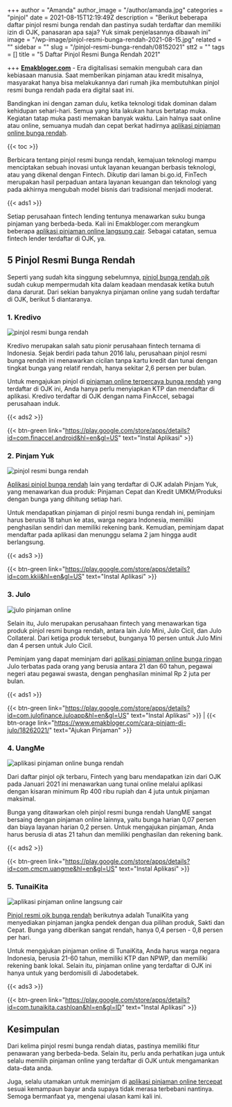 +++
author = "Amanda"
author_image = "/author/amanda.jpg"
categories = "pinjol"
date = 2021-08-15T12:19:49Z
description = "Berikut beberapa daftar pinjol resmi bunga rendah dan pastinya sudah terdaftar dan memiliki izin di OJK, panasaran apa saja? Yuk simak penjelasannya dibawah ini"
image = "/wp-image/pinjol-resmi-bunga-rendah-2021-08-15.jpg"
related = ""
sidebar = ""
slug = "/pinjol-resmi-bunga-rendah/08152021"
stt2 = ""
tags = []
title = "5 Daftar Pinjol Resmi Bunga Rendah 2021"

+++
[**Emakbloger.com**](/) - Era digitalisasi semakin mengubah cara dan kebiasaan manusia. Saat memberikan pinjaman atau kredit misalnya, masyarakat hanya bisa melakukannya dari rumah jika membutuhkan pinjol resmi bunga rendah pada era digital saat ini.

Bandingkan ini dengan zaman dulu, ketika teknologi tidak dominan dalam kehidupan sehari-hari. Semua yang kita lakukan harus bertatap muka. Kegiatan tatap muka pasti memakan banyak waktu. Lain halnya saat online atau online, semuanya mudah dan cepat berkat hadirnya [aplikasi pinjaman online bunga rendah](https://www.emakbloger.com/aplikasi-pinjaman-online-bunga-rendah/08142021/ "aplikasi pinjaman online bunga rendah").

{{< toc >}}

Berbicara tentang pinjol resmi bunga rendah, kemajuan teknologi mampu menciptakan sebuah inovasi untuk layanan keuangan berbasis teknologi, atau yang dikenal dengan Fintech. Dikutip dari laman bi.go.id, FinTech merupakan hasil perpaduan antara layanan keuangan dan teknologi yang pada akhirnya mengubah model bisnis dari tradisional menjadi moderat.

{{< ads1 >}}

Setiap perusahaan fintech lending tentunya menawarkan suku bunga pinjaman yang berbeda-beda. Kali ini Emakbloger.com merangkum beberapa [aplikasi pinjaman online langsung cair](https://www.emakbloger.com/aplikasi-pinjaman-online-langsung-cair/08152021/ "aplikasi pinjaman online langsung cair"). Sebagai catatan, semua fintech lender terdaftar di OJK, ya.

## 5 Pinjol Resmi Bunga Rendah

Seperti yang sudah kita singgung sebelumnya, [pinjol bunga rendah ojk](https://www.emakbloger.com/pinjol-bunga-rendah-ojk/08152021/ "pinjol bunga rendah ojk") sudah cukup mempermudah kita dalam keadaan mendasak ketika butuh dana darurat. Dari sekian banyaknya pinjaman online yang sudah terdaftar di OJK, berikut 5 diantaranya.

### 1. Kredivo

![pinjol resmi bunga rendah](/wp-image/aplikasi-pinjaman-online-bunga-rendah-kredivo-2021-08-14.jpg "pinjol resmi bunga rendah")

Kredivo merupakan salah satu pionir perusahaan fintech ternama di Indonesia. Sejak berdiri pada tahun 2016 lalu, perusahaan pinjol resmi bunga rendah ini menawarkan cicilan tanpa kartu kredit dan tunai dengan tingkat bunga yang relatif rendah, hanya sekitar 2,6 persen per bulan.

Untuk mengajukan pinjol di [pinjaman online terpercaya bunga rendah](https://www.emakbloger.com/pinjaman-online-terpercaya-bunga-rendah/08162021/ "pinjaman online terpercaya bunga rendah") yang terdaftar di OJK ini, Anda hanya perlu menyiapkan KTP dan mendaftar di aplikasi. Kredivo terdaftar di OJK dengan nama FinAccel, sebagai perusahaan induk.

{{< ads2 >}}

{{< btn-green link="https://play.google.com/store/apps/details?id=com.finaccel.android&hl=en&gl=US" text="Instal Aplikasi" >}}

### 2. Pinjam Yuk

![pinjol resmi bunga rendah](/wp-image/aplikasi-pinjaman-online-bunga-rendah-pinjam-yuk-2021-08-14.jpg "pinjol resmi bunga rendah")

[Aplikasi pinjol bunga rendah](https://www.emakbloger.com/aplikasi-pinjol-bunga-rendah/08172021/ "aplikasi pinjol bunga rendah") lain yang terdaftar di OJK adalah Pinjam Yuk, yang menawarkan dua produk: Pinjaman Cepat dan Kredit UMKM/Produksi dengan bunga yang dihitung setiap hari.

Untuk mendapatkan pinjaman di pinjol resmi bunga rendah ini, peminjam harus berusia 18 tahun ke atas, warga negara Indonesia, memiliki penghasilan sendiri dan memiliki rekening bank. Kemudian, peminjam dapat mendaftar pada aplikasi dan menunggu selama 2 jam hingga audit berlangsung.

{{< ads3 >}}

{{< btn-green link="https://play.google.com/store/apps/details?id=com.kkii&hl=en&gl=US" text="Instal Aplikasi" >}}

### 3. Julo

![julo pinjaman online](/wp-image/julo-2021-08-15.jpg "julo pinjaman online")

Selain itu, Julo merupakan perusahaan fintech yang menawarkan tiga produk pinjol resmi bunga rendah, antara lain Julo Mini, Julo Cicil, dan Julo Collateral. Dari ketiga produk tersebut, bunganya 10 persen untuk Julo Mini dan 4 persen untuk Julo Cicil.

Peminjam yang dapat meminjam dari [aplikasi pinjaman online bunga ringan](https://www.emakbloger.com/aplikasi-pinjaman-online-bunga-ringan/08192021/ "aplikasi pinjaman online bunga ringan") Julo terbatas pada orang yang berusia antara 21 dan 60 tahun, pegawai negeri atau pegawai swasta, dengan penghasilan minimal Rp 2 juta per bulan.

{{< ads1 >}}

{{< btn-green link="https://play.google.com/store/apps/details?id=com.julofinance.juloapp&hl=en&gl=US" text="Instal Aplikasi" >}} | {{< btn-orage link="https://www.emakbloger.com/cara-pinjam-di-julo/18262021/" text="Ajukan Pinjaman" >}}

### 4. UangMe

![aplikasi pinjaman online bunga rendah ](/wp-image/uang-me-2021-08-14.jpg "aplikasi pinjaman online bunga rendah ")

Dari daftar pinjol ojk terbaru, Fintech yang baru mendapatkan izin dari OJK pada Januari 2021 ini menawarkan uang tunai online melalui aplikasi dengan kisaran minimum Rp 400 ribu rupiah dan 4 juta untuk pinjaman maksimal.

Bunga yang ditawarkan oleh pinjol resmi bunga rendah UangME sangat bersaing dengan pinjaman online lainnya, yaitu bunga harian 0,07 persen dan biaya layanan harian 0,2 persen. Untuk mengajukan pinjaman, Anda harus berusia di atas 21 tahun dan memiliki penghasilan dan rekening bank.

{{< ads2 >}}

{{< btn-green link="https://play.google.com/store/apps/details?id=com.cmcm.uangme&hl=en&gl=US" text="Instal Aplikasi" >}}

### 5. TunaiKita

![aplikasi pinjaman online langsung cair](/wp-image/tunai-kita-2021-08-14.jpg "aplikasi pinjaman online langsung cair")

[Pinjol resmi ojk bunga rendah](https://www.emakbloger.com/pinjol-resmi-ojk-bunga-rendah/08202021/ "pinjol resmi ojk bunga rendah") berikutnya adalah TunaiKita yang menyediakan pinjaman jangka pendek dengan dua pilihan produk, Sakti dan Cepat. Bunga yang diberikan sangat rendah, hanya 0,4 persen - 0,8 persen per hari.

Untuk mengajukan pinjaman online di TunaiKita, Anda harus warga negara Indonesia, berusia 21-60 tahun, memiliki KTP dan NPWP, dan memiliki rekening bank lokal. Selain itu, pinjaman online yang terdaftar di OJK ini hanya untuk yang berdomisili di Jabodetabek.

{{< ads3 >}}

{{< btn-green link="https://play.google.com/store/apps/details?id=com.tunaikita.cashloan&hl=en&gl=ID" text="Instal Aplikasi" >}}

## Kesimpulan

Dari kelima pinjol resmi bunga rendah diatas, pastinya memiliki fitur penawaran yang berbeda-beda. Selain itu, perlu anda perhatikan juga untuk selalu memilih pinjaman online yang terdaftar di OJK untuk mengamankan data-data anda.

Juga, selalu utamakan untuk meminjam di [aplikasi pinjaman online tercepat](https://www.emakbloger.com/aplikasi-pinjaman-online-tercepat/08212021/ "aplikasi pinjaman online tercepat") sesuai kemampaun bayar anda supaya tidak merasa terbebani nantinya. Semoga bermanfaat ya, mengenai ulasan kami kali ini.